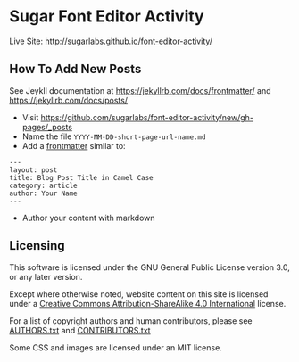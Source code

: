# Sugar Font Editor Activity

Live Site: <http://sugarlabs.github.io/font-editor-activity/>

## How To Add New Posts

See Jeykll documentation at <https://jekyllrb.com/docs/frontmatter/> and <https://jekyllrb.com/docs/posts/>

* Visit <https://github.com/sugarlabs/font-editor-activity/new/gh-pages/_posts>
* Name the file `YYYY-MM-DD-short-page-url-name.md`
* Add a [frontmatter](https://jekyllrb.com/docs/frontmatter/) similar to:

```
---
layout: post
title: Blog Post Title in Camel Case
category: article
author: Your Name
---
```

* Author your content with markdown

## Licensing

This software is licensed under the GNU General Public License version 3.0, or any later version. 

Except where otherwise noted, website content on this site is licensed under a [Creative Commons Attribution-ShareAlike 4.0 International](https://www.creativecommons.org/licenses/by-sa/4.0/) license.

For a list of copyright authors and human contributors, please see [AUTHORS.txt](AUTHORS.txt) and [CONTRIBUTORS.txt](CONTRIBUTORS.txt)

Some CSS and images are licensed under an MIT license.
